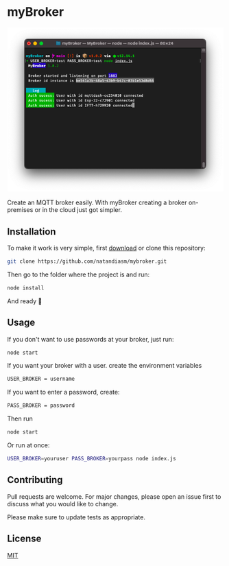 # myBroker
![MyBroker running](./img/terminal1.png)

Create an MQTT broker easily. With myBroker creating a broker on-premises or in the cloud just got simpler.

## Installation

To make it work is very simple, first [download]("https://github.com/natandiasm/mybroker/archive/refs/heads/main.zip") or clone this repository:

```bash
git clone https://github.com/natandiasm/mybroker.git
```

Then go to the folder where the project is and run:

```bash
node install
```

And ready 🎉

## Usage
If you don't want to use passwords at your broker, just run:
```bash
node start
```
If you want your broker with a user. create the environment variables
```bash
USER_BROKER = username
```
If you want to enter a password, create: 
```bash
PASS_BROKER = password
```
Then run
```bash
node start
```
Or run at once:
```bash
USER_BROKER=youruser PASS_BROKER=yourpass node index.js
```
## Contributing
Pull requests are welcome. For major changes, please open an issue first to discuss what you would like to change.

Please make sure to update tests as appropriate.

## License
[MIT](https://choosealicense.com/licenses/mit/)